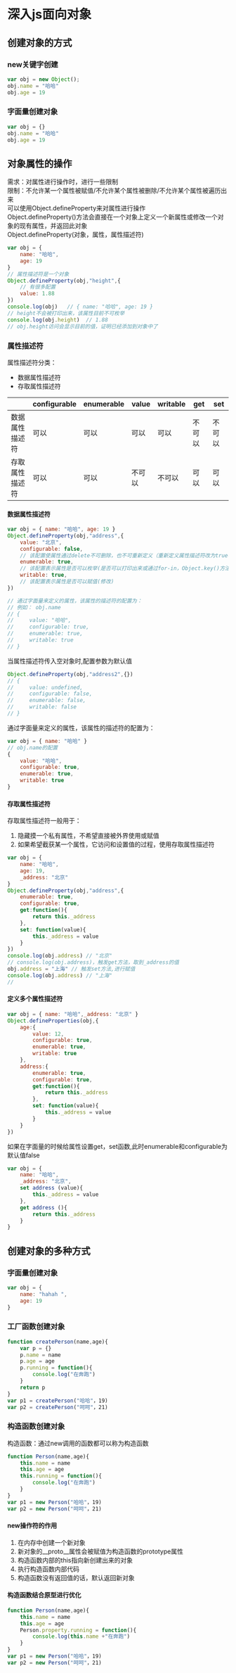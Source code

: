 # 深入js面向对象
## 创建对象的方式
### new关键字创建
``` js
var obj = new Object();
obj.name = "哈哈"
obj.age = 19
```
### 字面量创建对象
``` js
var obj = {}
obj.name = "哈哈"
obj.age = 19
```
## 对象属性的操作
需求：对属性进行操作时，进行一些限制  
限制：不允许某一个属性被赋值/不允许某个属性被删除/不允许某个属性被遍历出来  
可以使用Object.defineProperty来对属性进行操作  
Object.defineProperty()方法会直接在一个对象上定义一个新属性或修改一个对象的现有属性，并返回此对象  
Object.defineProperty(对象，属性，属性描述符)  
``` js
var obj = {
    name: "哈哈",
    age: 19
}
// 属性描述符是一个对象
Object.defineProperty(obj,"height",{
    // 有很多配置
    value: 1.88
})
console.log(obj)   // { name: "哈哈", age: 19 }
// height不会被打印出来，该属性目前不可枚举  
console.log(obj.height)  // 1.88
// obj.height访问会显示目前的值，证明已经添加到对象中了
```
### 属性描述符
属性描述符分类：  
* 数据属性描述符  
* 存取属性描述符  

|     | configurable  | enumerable  | value  | writable  | get  | set  |
|  ----  | ----  | ----  | ----  | ----  | ----  | ----  |
| 数据属性描述符  | 可以 | 可以 | 可以 | 可以 | 不可以 | 不可以 |
| 存取属性描述符  | 可以 | 可以 | 不可以 | 不可以 | 可以 | 可以 |

#### 数据属性描述符
``` js
var obj = { name: "哈哈", age: 19 }
Object.defineProperty(obj,"address",{
    value: "北京",
    configurable: false,
    // 该配置使属性通过delete不可删除，也不可重新定义（重新定义属性描述符改为true不会生效）
    enumerable: true,
    // 该配置表示属性是否可以枚举(是否可以打印出来或通过for-in，Object.key()方法获取)
    writable: true,
    // 该配置表示属性是否可以赋值(修改)
})

// 通过字面量来定义的属性，该属性的描述符的配置为：
// 例如： obj.name
// {
//     value: "哈哈",
//     configurable: true,
//     enumerable: true,
//     writable: true
// }

```
当属性描述符传入空对象时,配置参数为默认值
``` js
Object.defineProperty(obj,"address2",{})
// {
//     value: undefined,
//     configurable: false,
//     enumerable: false,
//     writable: false
// }
```
通过字面量来定义的属性，该属性的描述符的配置为：
``` js
var obj = { name: "哈哈" }
// obj.name的配置
{
    value: "哈哈",
    configurable: true,
    enumerable: true,
    writable: true
}
```
#### 存取属性描述符
存取属性描述符一般用于：
1. 隐藏摸一个私有属性，不希望直接被外界使用或赋值  
2. 如果希望截获某一个属性，它访问和设置值的过程，使用存取属性描述符  
``` js
var obj = {
    name: "哈哈",
    age: 19,
    _address: "北京"
}
Object.defineProperty(obj,"address",{
    enumerable: true,
    configurable: true,
    get:function(){
        return this._address
    },
    set: function(value){
        this._address = value
    }
})
console.log(obj.address) // "北京"
// console.log(obj.address)，触发get方法，取到_address的值
obj.address = "上海" // 触发set方法,进行赋值
console.log(obj.address) // "上海"
// 
```
#### 定义多个属性描述符
``` js
var obj = { name: "哈哈",_address: "北京" }
Object.defineProperties(obj,{
    age:{
        value: 12,
        configurable: true,
        enumerable: true,
        writable: true
    },
    address:{
        enumerable: true,
        configurable: true,
        get:function(){
            return this._address
        },
        set: function(value){
            this._address = value
        }
    }
})
```
如果在字面量的时候给属性设置get，set函数,此时enumerable和configurable为默认值false
``` js
var obj = {
    name: "哈哈",
    _address: "北京",
    set address (value){
        this._address = value
    },
    get address (){
        return this._address
    }
}
```
## 创建对象的多种方式
### 字面量创建对象
``` js
var obj = {
    name: "hahah ",
    age: 19
}
```
### 工厂函数创建对象
``` js
function createPerson(name,age){
    var p = {}
    p.name = name
    p.age = age
    p.running = function(){
        console.log("在奔跑")
    }
    return p
}
var p1 = createPerson("哈哈"，19)
var p2 = createPerson("呵呵"，21)
```
### 构造函数创建对象
构造函数：通过new调用的函数都可以称为构造函数
``` js
function Person(name,age){
    this.name = name
    this.age = age
    this.running = function(){
        console.log("在奔跑")
    }
}
var p1 = new Person("哈哈"，19)
var p2 = new Person("呵呵"，21)
```
#### new操作符的作用
1. 在内存中创建一个新对象  
2. 新对象的__proto__属性会被赋值为构造函数的prototype属性  
3. 构造函数内部的this指向新创建出来的对象  
4. 执行构造函数内部代码  
5. 构造函数没有返回值的话，默认返回新对象  

#### 构造函数结合原型进行优化
``` js
function Person(name,age){
    this.name = name
    this.age = age
    Person.property.running = function(){
        console.log(this.name +"在奔跑")
    }
}
var p1 = new Person("哈哈"，19)
var p2 = new Person("呵呵"，21)
```